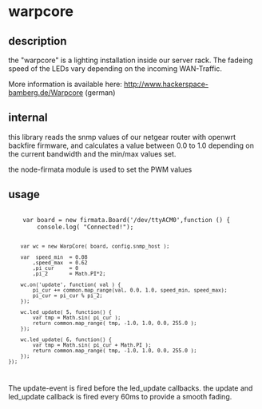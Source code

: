 # warpcore

## description

the "warpcore" is a lighting installation inside our server rack. The fadeing speed of the LEDs vary depending on the incoming WAN-Traffic.

More information is available here: http://www.hackerspace-bamberg.de/Warpcore (german)

## internal

this library reads the snmp values of our netgear router with openwrt backfire firmware, and calculates a value between 0.0 to 1.0 depending on the current bandwidth and the min/max values set.

the node-firmata module is used to set the PWM values

## usage


<code>
    var board = new firmata.Board('/dev/ttyACM0',function () {
        console.log( "Connected!");

        var wc = new WarpCore( board, config.snmp_host );

        var  speed_min  = 0.08
            ,speed_max  = 0.62
            ,pi_cur     = 0
            ,pi_2       = Math.PI*2;

        wc.on('update', function( val ) {
            pi_cur += common.map_range(val, 0.0, 1.0, speed_min, speed_max);
            pi_cur = pi_cur % pi_2;
        });

        wc.led_update( 5, function() {
            var tmp = Math.sin( pi_cur );
            return common.map_range( tmp, -1.0, 1.0, 0.0, 255.0 );
        });

        wc.led_update( 6, function() { 
            var tmp = Math.sin( pi_cur + Math.PI );
            return common.map_range( tmp, -1.0, 1.0, 0.0, 255.0 );
        });
    });
</code>

The update-event is fired before the led_update callbacks. the update and led_update callback is fired every 60ms to provide a smooth fading.
